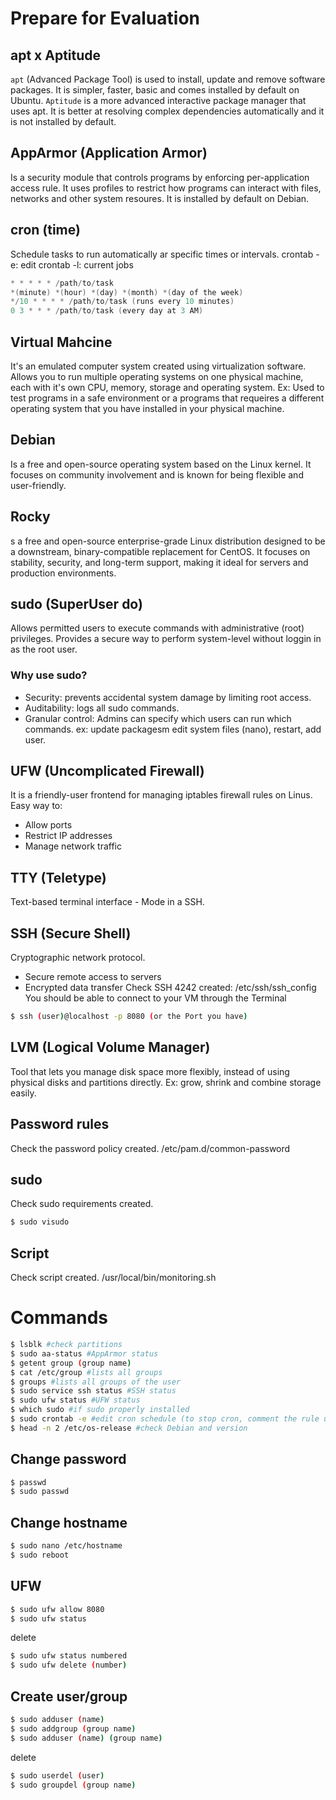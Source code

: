 # Prepare for Evaluation

## apt x Aptitude
`apt` (Advanced Package Tool) is used to install, update and remove software packages. It is simpler, faster, basic and comes installed by default on Ubuntu.
`Aptitude` is a more advanced interactive package manager that uses apt. It is better at resolving complex dependencies automatically and it is not installed by default.

## AppArmor (Application Armor)
Is a security module that controls programs by enforcing per-application access rule. It uses profiles to restrict how programs can interact with files, networks and other system resoures. It is installed by default on Debian.

## cron (time)
Schedule tasks to run automatically ar specific times or intervals.
crontab -e: edit
crontab -l: current jobs
```c
* * * * * /path/to/task
*(minute) *(hour) *(day) *(month) *(day of the week)
*/10 * * * * /path/to/task (runs every 10 minutes)
0 3 * * * /path/to/task (every day at 3 AM)
```
## Virtual Mahcine
It's an emulated computer system created using virtualization software. Allows you to run multiple operating systems on one physical machine, each with it's own CPU, memory, storage and operating system. 
Ex: Used to test programs in a safe environment or a programs that requeires a different operating system that you have installed in your physical machine.

## Debian
Is a free and open-source operating system based on the Linux kernel. It focuses on community involvement and is known for being flexible and user-friendly.

## Rocky
s a free and open-source enterprise-grade Linux distribution designed to be a downstream, binary-compatible replacement for CentOS. It focuses on stability, security, and long-term support, making it ideal for servers and production environments.

## sudo (SuperUser do)
Allows permitted users to execute commands with administrative (root) privileges. Provides a secure way to perform system-level without loggin in as the root user.

### Why use sudo?
- Security: prevents accidental system damage by limiting root access.
- Auditability: logs all sudo commands.
- Granular control: Admins can specify which users can run which commands.
ex: update packagesm edit system files (nano), restart, add user.

## UFW (Uncomplicated Firewall)
It is a friendly-user frontend for managing iptables firewall rules on Linus. Easy way to:
- Allow ports
- Restrict IP addresses
- Manage network traffic

## TTY (Teletype)
Text-based terminal interface - Mode in a SSH.

## SSH (Secure Shell)
Cryptographic network protocol.
- Secure remote access to servers
- Encrypted data transfer
Check SSH 4242 created: /etc/ssh/ssh_config
You should be able to connect to your VM through the Terminal
```bash
$ ssh (user)@localhost -p 8080 (or the Port you have)
```
## LVM (Logical Volume Manager)
Tool that lets you manage disk space more flexibly, instead of using physical disks and partitions directly.
Ex: grow, shrink and combine storage easily.

## Password rules
Check the password policy created.
/etc/pam.d/common-password

## sudo
Check sudo requirements created.
```bash
$ sudo visudo
```

## Script
Check script created.
/usr/local/bin/monitoring.sh

# Commands
```bash
$ lsblk #check partitions
$ sudo aa-status #AppArmor status
$ getent group (group name)
$ cat /etc/group #lists all groups
$ groups #lists all groups of the user
$ sudo service ssh status #SSH status
$ sudo ufw status #UFW status
$ which sudo #if sudo properly installed
$ sudo crontab -e #edit cron schedule (to stop cron, comment the rule using '#', avoid using command cron stop)
$ head -n 2 /etc/os-release #check Debian and version
```
## Change password
```bash
$ passwd
$ sudo passwd
```
## Change hostname
```bash
$ sudo nano /etc/hostname
$ sudo reboot
```
## UFW
```bash
$ sudo ufw allow 8080
$ sudo ufw status
```
delete
```bash
$ sudo ufw status numbered
$ sudo ufw delete (number)
```
## Create user/group
```bash
$ sudo adduser (name)
$ sudo addgroup (group name)
$ sudo adduser (name) (group name)
```
delete
```bash
$ sudo userdel (user)
$ sudo groupdel (group name)
```
